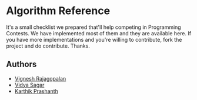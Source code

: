 Algorithm Reference
===================
It's a small checklist we prepared that'll help competing in Programming Contests. We have implemented most of them and they are available here. 
If you have more implementations and you're willing to contribute, fork the project and do contribute. Thanks.

Authors
--------
* [Vignesh Rajagopalan](http://aarvay.in)
* [Vidya Sagar](http://s4sagar.in)
* [Karthik Prashanth](http://www.facebook.com/profile.php?id=100000945320604)
